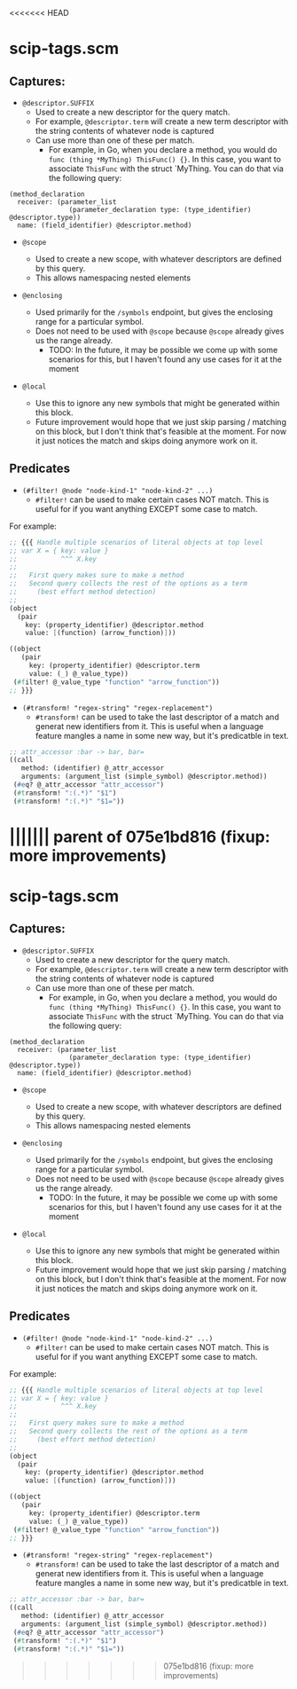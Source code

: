 <<<<<<< HEAD
# scip-tags.scm

## Captures:

- `@descriptor.SUFFIX`
  - Used to create a new descriptor for the query match.
  - For example, `@descriptor.term` will create a new term descriptor with the string contents of whatever node is captured
  - Can use more than one of these per match.
    - For example, in Go, when you declare a method, you would do `func (thing *MyThing) ThisFunc() {}`. In this case, you want to associate
      `ThisFunc` with the struct `MyThing. You can do that via the following query:

```
(method_declaration
  receiver: (parameter_list
               (parameter_declaration type: (type_identifier) @descriptor.type))
  name: (field_identifier) @descriptor.method)
```

- `@scope`

  - Used to create a new scope, with whatever descriptors are defined by this query.
  - This allows namespacing nested elements

- `@enclosing`

  - Used primarily for the `/symbols` endpoint, but gives the enclosing range for a particular symbol.
  - Does not need to be used with `@scope` because `@scope` already gives us the range already.
    - TODO: In the future, it may be possible we come up with some scenarios for this,
      but I haven't found any use cases for it at the moment

- `@local`
  - Use this to ignore any new symbols that might be generated within this block.
  - Future improvement would hope that we just skip parsing / matching on this block, but I don't think that's
    feasible at the moment. For now it just notices the match and skips doing anymore work on it.

## Predicates

- `(#filter! @node "node-kind-1" "node-kind-2" ...)`
  - `#filter!` can be used to make certain cases NOT match. This is useful for if you want anything EXCEPT some case to match.

For example:

```scheme
;; {{{ Handle multiple scenarios of literal objects at top level
;; var X = { key: value }
;;           ^^^ X.key
;;
;;   First query makes sure to make a method
;;   Second query collects the rest of the options as a term
;;     (best effort method detection)
;;
(object
  (pair
    key: (property_identifier) @descriptor.method
    value: [(function) (arrow_function)]))

((object
   (pair
     key: (property_identifier) @descriptor.term
     value: (_) @_value_type))
 (#filter! @_value_type "function" "arrow_function"))
;; }}}
```

- `(#transform! "regex-string" "regex-replacement")`
  - `#transform!` can be used to take the last descriptor of a match and generat new identifiers from it. This is useful when
    a language feature mangles a name in some new way, but it's predicatble in text.

```scheme
;; attr_accessor :bar -> bar, bar=
((call
   method: (identifier) @_attr_accessor
   arguments: (argument_list (simple_symbol) @descriptor.method))
 (#eq? @_attr_accessor "attr_accessor")
 (#transform! ":(.*)" "$1")
 (#transform! ":(.*)" "$1="))
```
||||||| parent of 075e1bd816 (fixup: more improvements)
=======
# scip-tags.scm

## Captures:

- `@descriptor.SUFFIX`
  - Used to create a new descriptor for the query match.
  - For example, `@descriptor.term` will create a new term descriptor with the string contents of whatever node is captured
  - Can use more than one of these per match.
    - For example, in Go, when you declare a method, you would do `func (thing *MyThing) ThisFunc() {}`. In this case, you want to associate
      `ThisFunc` with the struct `MyThing. You can do that via the following query:

```
(method_declaration
  receiver: (parameter_list
               (parameter_declaration type: (type_identifier) @descriptor.type))
  name: (field_identifier) @descriptor.method)
```

- `@scope`

  - Used to create a new scope, with whatever descriptors are defined by this query.
  - This allows namespacing nested elements

- `@enclosing`

  - Used primarily for the `/symbols` endpoint, but gives the enclosing range for a particular symbol.
  - Does not need to be used with `@scope` because `@scope` already gives us the range already.
    - TODO: In the future, it may be possible we come up with some scenarios for this,
      but I haven't found any use cases for it at the moment

- `@local`
  - Use this to ignore any new symbols that might be generated within this block.
  - Future improvement would hope that we just skip parsing / matching on this block, but I don't think that's
    feasible at the moment. For now it just notices the match and skips doing anymore work on it.

## Predicates

- `(#filter! @node "node-kind-1" "node-kind-2" ...)`
  - `#filter!` can be used to make certain cases NOT match. This is useful for if you want anything EXCEPT some case to match.

For example:

```scheme
;; {{{ Handle multiple scenarios of literal objects at top level
;; var X = { key: value }
;;           ^^^ X.key
;;
;;   First query makes sure to make a method
;;   Second query collects the rest of the options as a term
;;     (best effort method detection)
;;
(object
  (pair
    key: (property_identifier) @descriptor.method
    value: [(function) (arrow_function)]))

((object
   (pair
     key: (property_identifier) @descriptor.term
     value: (_) @_value_type))
 (#filter! @_value_type "function" "arrow_function"))
;; }}}
```

- `(#transform! "regex-string" "regex-replacement")`
  - `#transform!` can be used to take the last descriptor of a match and generat new identifiers from it. This is useful when
    a language feature mangles a name in some new way, but it's predicatble in text.

```scheme
;; attr_accessor :bar -> bar, bar=
((call
   method: (identifier) @_attr_accessor
   arguments: (argument_list (simple_symbol) @descriptor.method))
 (#eq? @_attr_accessor "attr_accessor")
 (#transform! ":(.*)" "$1")
 (#transform! ":(.*)" "$1="))
```
>>>>>>> 075e1bd816 (fixup: more improvements)
